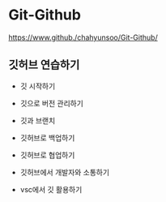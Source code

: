 # Git-Github
<https://www.github./chahyunsoo/Git-Github/>
## 깃허브 연습하기
- 깃 시작하기

- 깃으로 버전 관리하기

- 깃과 브랜치

- 깃허브로 백업하기

- 깃허브로 협업하기

- 깃허브에서 개발자와 소통하기

- vsc에서 깃 활용하기


